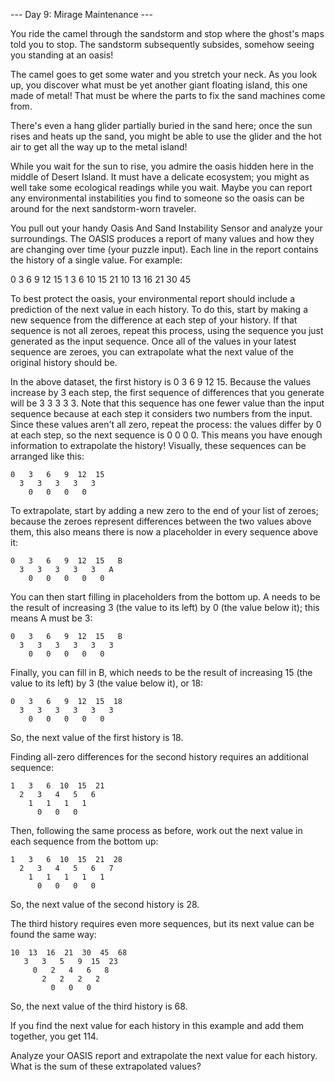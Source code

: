--- Day 9: Mirage Maintenance ---

You ride the camel through the sandstorm and stop where the ghost's maps told
you to stop. The sandstorm subsequently subsides, somehow seeing you standing
at an oasis!

The camel goes to get some water and you stretch your neck. As you look up, you
discover what must be yet another giant floating island, this one made of
metal! That must be where the parts to fix the sand machines come from.

There's even a hang glider partially buried in the sand here; once the sun
rises and heats up the sand, you might be able to use the glider and the hot
air to get all the way up to the metal island!

While you wait for the sun to rise, you admire the oasis hidden here in the
middle of Desert Island. It must have a delicate ecosystem; you might as well
take some ecological readings while you wait. Maybe you can report any
environmental instabilities you find to someone so the oasis can be around for
the next sandstorm-worn traveler.

You pull out your handy Oasis And Sand Instability Sensor and analyze your
surroundings. The OASIS produces a report of many values and how they are
changing over time (your puzzle input). Each line in the report contains the
history of a single value. For example:

0 3 6 9 12 15
1 3 6 10 15 21
10 13 16 21 30 45

To best protect the oasis, your environmental report should include a
prediction of the next value in each history. To do this, start by making a new
sequence from the difference at each step of your history. If that sequence is
not all zeroes, repeat this process, using the sequence you just generated as
the input sequence. Once all of the values in your latest sequence are zeroes,
you can extrapolate what the next value of the original history should be.

In the above dataset, the first history is 0 3 6 9 12 15. Because the values
increase by 3 each step, the first sequence of differences that you generate
will be 3 3 3 3 3. Note that this sequence has one fewer value than the input
sequence because at each step it considers two numbers from the input. Since
these values aren't all zero, repeat the process: the values differ by 0 at
each step, so the next sequence is 0 0 0 0. This means you have enough
information to extrapolate the history! Visually, these sequences can be
arranged like this:


```
0   3   6   9  12  15
  3   3   3   3   3
    0   0   0   0
```

To extrapolate, start by adding a new zero to the end of your list of zeroes;
because the zeroes represent differences between the two values above them,
this also means there is now a placeholder in every sequence above it:

```
0   3   6   9  12  15   B
  3   3   3   3   3   A
    0   0   0   0   0
```

You can then start filling in placeholders from the bottom up. A needs to be
the result of increasing 3 (the value to its left) by 0 (the value below it);
this means A must be 3:

```
0   3   6   9  12  15   B
  3   3   3   3   3   3
    0   0   0   0   0
```

Finally, you can fill in B, which needs to be the result of increasing 15 (the
value to its left) by 3 (the value below it), or 18:

```
0   3   6   9  12  15  18
  3   3   3   3   3   3
    0   0   0   0   0
```

So, the next value of the first history is 18.

Finding all-zero differences for the second history requires an additional
sequence:

```
1   3   6  10  15  21
  2   3   4   5   6
    1   1   1   1
      0   0   0
```

Then, following the same process as before, work out the next value in each
sequence from the bottom up:

```
1   3   6  10  15  21  28
  2   3   4   5   6   7
    1   1   1   1   1
      0   0   0   0
```

So, the next value of the second history is 28.

The third history requires even more sequences, but its next value can be found
the same way:

```
10  13  16  21  30  45  68
   3   3   5   9  15  23
     0   2   4   6   8
       2   2   2   2
         0   0   0
```

So, the next value of the third history is 68.

If you find the next value for each history in this example and add them
together, you get 114.

Analyze your OASIS report and extrapolate the next value for each history. What
is the sum of these extrapolated values?

